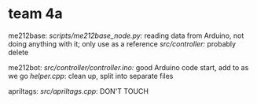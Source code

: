 # team 4a

me212base:
*scripts/me212base_node.py:* reading data from Arduino, not doing anything with it; only use as a reference
*src/controller:* probably delete


me212bot:
*src/controller/controller.ino:* good Arduino code start, add to as we go
*helper.cpp*: clean up, split into separate files

apriltags:
*src/apriltags.cpp*: DON'T TOUCH
